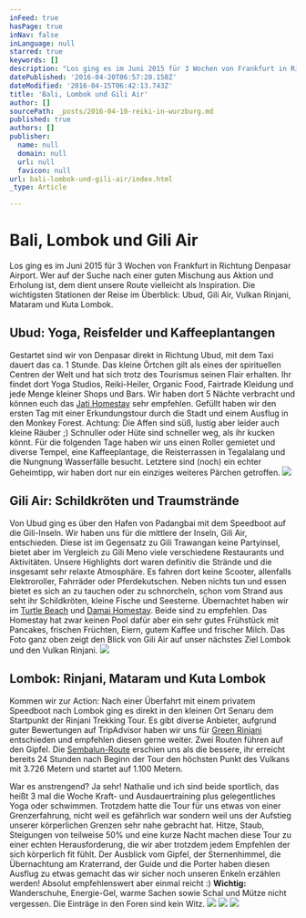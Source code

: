 ```yaml
---
inFeed: true
hasPage: true
inNav: false
inLanguage: null
starred: true
keywords: []
description: "Los ging es im Juni 2015 für 3 Wochen von Frankfurt in Richtung Denpasar Airport. Wer auf der Suche nach einer guten Mischung aus Aktion und Erholung ist, dem dient unsere Route vielleicht als Inspiration. Die wichtigsten Stationen der Reise im Überblick:\_Ubud, Gili Air, Vulkan Rinjani, Mataram und Kuta Lombok.\_"
datePublished: '2016-04-20T06:57:20.158Z'
dateModified: '2016-04-15T06:42:13.743Z'
title: 'Bali, Lombok und Gili Air'
author: []
sourcePath: _posts/2016-04-10-reiki-in-wurzburg.md
published: true
authors: []
publisher:
  name: null
  domain: null
  url: null
  favicon: null
url: bali-lombok-und-gili-air/index.html
_type: Article

---
```

# Bali, Lombok und Gili Air

Los ging es im Juni 2015 für 3 Wochen von Frankfurt in Richtung Denpasar Airport. Wer auf der Suche nach einer guten Mischung aus Aktion und Erholung ist, dem dient unsere Route vielleicht als Inspiration. Die wichtigsten Stationen der Reise im Überblick: Ubud, Gili Air, Vulkan Rinjani, Mataram und Kuta Lombok. 

## Ubud: Yoga, Reisfelder und Kaffeeplantangen

Gestartet sind wir von Denpasar direkt in Richtung Ubud, mit dem Taxi dauert das ca. 1 Stunde. Das kleine Örtchen gilt als eines der spirituellen Centren der Welt und hat sich trotz des Tourismus seinen Flair erhalten. Ihr findet dort Yoga Studios, Reiki-Heiler, Organic Food, Fairtrade Kleidung und jede Menge kleiner Shops und Bars. Wir haben dort 5 Nächte verbracht und können euch das [Jati Homestay][0] sehr empfehlen. Gefüllt haben wir den ersten Tag mit einer Erkundungstour durch die Stadt und einem Ausflug in den Monkey Forest. Achtung: Die Affen sind süß, lustig aber leider auch kleine Räuber ;) Schnuller oder Hüte sind schneller weg, als ihr kucken könnt.  Für die folgenden Tage haben wir uns einen Roller gemietet und diverse Tempel, eine Kaffeeplantage, die Reisterrassen in Tegalalang und die Nungnung Wasserfälle besucht. Letztere sind (noch) ein echter Geheimtipp, wir haben dort nur ein einziges weiteres Pärchen getroffen.
![](https://the-grid-user-content.s3-us-west-2.amazonaws.com/93826830-06d2-4def-ba67-6d5780f7a5ed.jpg)

## Gili Air: Schildkröten und Traumstrände

Von Ubud ging es über den Hafen von Padangbai mit dem Speedboot auf die Gili-Inseln. Wir haben uns für die mittlere der Inseln, Gili Air, entschieden. Diese ist im Gegensatz zu Gili Trawangan keine Partyinsel, bietet aber im Vergleich zu Gili Meno viele verschiedene Restaurants und Aktivitäten. Unsere Highlights dort waren definitiv die Strände und die insgesamt sehr relaxte Atmosphäre. Es fahren dort keine Scooter, allenfalls Elektroroller, Fahrräder oder Pferdekutschen. Neben nichts tun und essen bietet es sich an zu tauchen oder zu schnorcheln, schon vom Strand aus seht ihr Schildkröten, kleine Fische und Seesterne. Übernachtet haben wir im [Turtle Beach][1] und [Damai Homestay][2]. Beide sind zu empfehlen. Das Homestay hat zwar keinen Pool dafür aber ein sehr gutes Frühstück mit Pancakes, frischen Früchten, Eiern, gutem Kaffee und frischer Milch. Das Foto ganz oben zeigt den Blick von Gili Air auf unser nächstes Ziel Lombok und den Vulkan Rinjani. ![](https://the-grid-user-content.s3-us-west-2.amazonaws.com/1e4b06f2-8dfd-4f76-94b8-a490a19a718e.jpg)

## Lombok: Rinjani, Mataram und Kuta Lombok

Kommen wir zur Action: Nach einer Überfahrt mit einem privatem Speedboot nach Lombok ging es direkt in den kleinen Ort Senaru dem Startpunkt der Rinjani Trekking Tour. Es gibt diverse Anbieter, aufgrund guter Bewertungen auf TripAdvisor haben wir uns für [Green Rinjani][3] entschieden und empfehlen diesen  gerne weiter. Zwei Routen führen auf den Gipfel. Die [Sembalun-Route][4] erschien uns als die bessere, ihr erreicht bereits 24 Stunden nach Beginn der Tour den höchsten Punkt des Vulkans mit 3.726 Metern und startet auf 1.100 Metern. 

War es anstrengend? Ja sehr! Nathalie und ich sind beide sportlich, das heißt 3 mal die Woche Kraft- und Ausdauertraining plus gelegentliches Yoga oder schwimmen. Trotzdem hatte die Tour für uns etwas von einer Grenzerfahrung, nicht weil es gefährlich war sondern weil uns der Aufstieg unserer körperlichen Grenzen sehr nahe gebracht hat. Hitze, Staub, Steigungen von teilweise 50% und eine kurze Nacht machen diese Tour zu einer echten Herausforderung, die wir aber trotzdem jedem Empfehlen der sich körperlich fit fühlt. Der Ausblick vom Gipfel, der Sternenhimmel, die Übernachtung am Kraterrand, der Guide und die Porter haben diesen Ausflug zu etwas gemacht das wir sicher noch unseren Enkeln erzählen werden!  Absolut empfehlenswert aber einmal reicht :) **Wichtig:** Wanderschuhe, Energie-Gel, warme Sachen sowie Schal und Mütze nicht vergessen. Die Einträge in den Foren sind kein Witz.
![](https://the-grid-user-content.s3-us-west-2.amazonaws.com/2aca9a6c-ba2f-411d-a471-5a805786c593.jpg)
![](https://the-grid-user-content.s3-us-west-2.amazonaws.com/1918755e-078d-4414-8813-2663cd57b302.jpg)
![](https://s3-us-west-2.amazonaws.com/the-grid-img/p/dbf4bdf33580fb1702c4adc83057118ca7ce4344.jpg)

[0]: https://www.tripadvisor.de/Hotel_Review-g297701-d1161671-Reviews-Jati_Home_Stay-Ubud_Bali.html
[1]: https://www.tripadvisor.de/Hotel_Review-g664667-d7099075-Reviews-Turtle_Beach_Hotel-Gili_Air_Gili_Islands_Lombok_West_Nusa_Tenggara.html
[2]: https://www.tripadvisor.de/Hotel_Review-g664667-d3171869-Reviews-Damai_Homestay-Gili_Air_Gili_Islands_Lombok_West_Nusa_Tenggara.html
[3]: http://www.greenrinjani.com/
[4]: http://www.greenrinjani.com/sembalun-trekking-route/